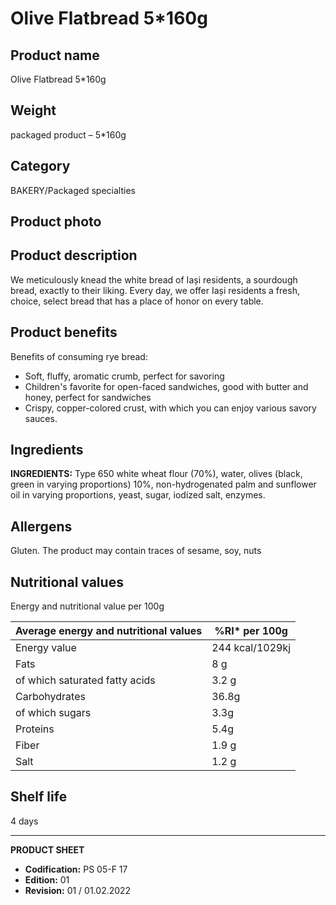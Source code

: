 # Olive Flatbread 5*160g

## Product name
Olive Flatbread 5*160g

## Weight
packaged product – 5*160g

## Category
BAKERY/Packaged specialties

## Product photo

## Product description
We meticulously knead the white bread of Iași residents, a sourdough bread, exactly to their liking. Every day, we offer Iași residents a fresh, choice, select bread that has a place of honor on every table.


## Product benefits
Benefits of consuming rye bread:
- Soft, fluffy, aromatic crumb, perfect for savoring
- Children's favorite for open-faced sandwiches, good with butter and honey, perfect for sandwiches
- Crispy, copper-colored crust, with which you can enjoy various savory sauces.


## Ingredients
**INGREDIENTS:** Type 650 white wheat flour (70%), water, olives (black, green in varying proportions) 10%, non-hydrogenated palm and sunflower oil in varying proportions, yeast, sugar, iodized salt, enzymes.

## Allergens
Gluten. The product may contain traces of sesame, soy, nuts

## Nutritional values
Energy and nutritional value per 100g

| Average energy and nutritional values | %RI* per 100g |
|-----------------------------------------|-------------------|
| Energy value                            | 244 kcal/1029kj  | 12.2             |
| Fats                                    | 8 g              | 11.42            |
| of which saturated fatty acids          | 3.2 g            | 16               |
| Carbohydrates                           | 36.8g            | 14.15            |
| of which sugars                         | 3.3g             | 3.7              |
| Proteins                                | 5.4g             | 10.8             |
| Fiber                                   | 1.9 g             | _                |
| Salt                                    | 1.2 g            | 20               |


## Shelf life
4 days


---
**PRODUCT SHEET**
- **Codification:** PS 05-F 17
- **Edition:** 01
- **Revision:** 01 / 01.02.2022

